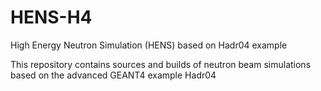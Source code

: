 # HENS-H4
High Energy Neutron Simulation (HENS) based on Hadr04 example

This repository contains sources and builds of neutron beam simulations based on the advanced GEANT4 example Hadr04
